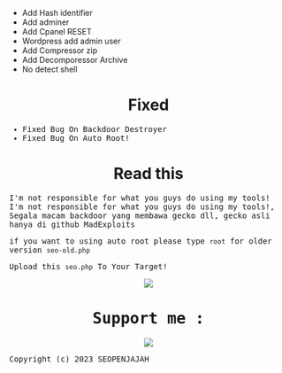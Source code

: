 * Add Hash identifier
* Add adminer
* Add Cpanel RESET
* Wordpress add admin user
* Add Compressor zip
* Add Decomporessor Archive
* No detect shell


</samp>

<div align="center"><h1>Fixed</h1></div>

<samp>

* Fixed Bug On Backdoor Destroyer
* Fixed Bug On Auto Root!

</samp>

<div align="center"><h1>Read this</h1></div>

<samp>

I'm not responsible for what you guys do using my tools!
I'm not responsible for what you guys do using my tools!, Segala macam backdoor yang membawa gecko dll, gecko asli hanya di github MadExploits

if you want to using auto root please type `root` for older version `seo-old.php`

Upload this `seo.php` To Your Target!


<div align="center">
<img src="https://raw.githubusercontent.com/MadExploits/Gecko/main/image.png">  
</div>


<div align="center">
<h1> Support me : </h1>
<a href="https://www.buymeacoffee.com/muhsatria"><img src="https://img.buymeacoffee.com/button-api/?text=Buy me a coffee&emoji=☕&slug=muhsatria&button_colour=FFDD00&font_colour=000000&font_family=Comic&outline_colour=000000&coffee_colour=ffffff" /></a>
</div>


Copyright (c) 2023 SEOPENJAJAH
</samp>
